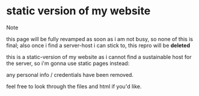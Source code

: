 # static version of my website

> [!NOTE]
> this page will be fully revamped as soon as i am not busy, so none of this is final;
> also once i find a server-host i can stick to, this repro will be **deleted**

this is a static-version of my website as i cannot find a sustainable host for the server, so i'm gonna use static pages instead:

any personal info / credentials have been removed.

feel free to look through the files and html if you'd like.

